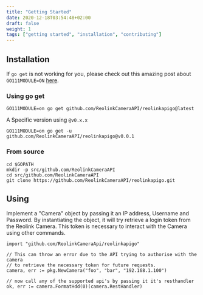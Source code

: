 ```yaml
---
title: "Getting Started"
date: 2020-12-18T03:54:48+02:00
draft: false
weight: 1
tags: ["getting started", "installation", "contributing"]
---
```


## Installation

If `go get` is not working for you, please check out this amazing post about 
`GO111MODULE=ON` [here](https://dev.to/maelvls/why-is-go111module-everywhere-and-everything-about-go-modules-24k).

### Using go get

    GO111MODULE=on go get github.com/ReolinkCameraAPI/reolinkapigo@latest

A Specific version using `@v0.x.x`

    GO111MODULE=on go get -u github.com/ReolinkCameraAPI/reolinkapigo@v0.0.1


### From source

    cd $GOPATH
    mkdir -p src/github.com/ReolinkCameraAPI
    cd src/github.com/ReolinkCameraAPI
    git clone https://github.com/ReolinkCameraAPI/reolinkapigo.git

## Using

Implement a "Camera" object by passing it an IP address, Username and Password. By instantiating the object, it will try
retrieve a login token from the Reolink Camera. This token is necessary to interact with the Camera using other
commands.

    import "github.com/ReolinkCameraApi/reolinkapigo"

    // This can throw an error due to the API trying to authorise with the camera
    // to retrieve the necessary token for future requests.
	camera, err := pkg.NewCamera("foo", "bar", "192.168.1.100")

    // now call any of the supported api's by passing it it's resthandler
    ok, err := camera.FormatHdd(0)(camera.RestHandler)
